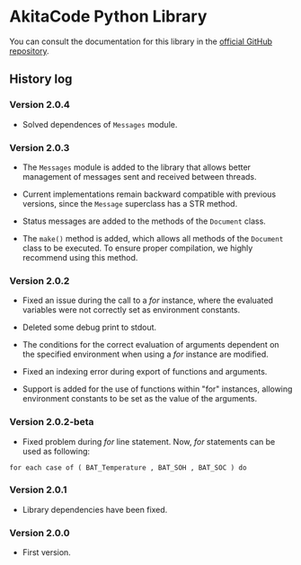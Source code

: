 # AkitaCode Python Library

You can consult the documentation for this library in the [official GitHub repository](https://github.com/alexamatausa/akitacode "AkitaCode GitHub repository").


## History log

### Version 2.0.4

- Solved dependences of ``Messages`` module.


### Version 2.0.3

- The ``Messages`` module is added to the library that allows better management of messages sent and received between threads.

- Current implementations remain backward compatible with previous versions, since the ``Message`` superclass has a STR method.

- Status messages are added to the methods of the ``Document`` class.

- The `make()` method is added, which allows all methods of the ``Document`` class to be executed. To ensure proper compilation, we highly recommend using this method.


### Version 2.0.2

- Fixed an issue during the call to a *for* instance, where the evaluated variables were not correctly set as environment constants.

- Deleted some debug print to stdout.

- The conditions for the correct evaluation of arguments dependent on the specified environment when using a *for* instance are modified.

- Fixed an indexing error during export of functions and arguments.

- Support is added for the use of functions within "for" instances, allowing environment constants to be set as the value of the arguments.


### Version 2.0.2-beta

- Fixed problem during *for* line statement. Now, *for* statements can be used as following:
```
for each case of ( BAT_Temperature , BAT_SOH , BAT_SOC ) do
```


### Version 2.0.1

- Library dependencies have been fixed.


### Version 2.0.0

- First version.

